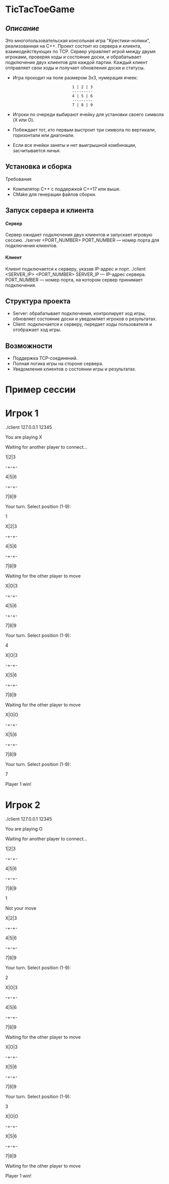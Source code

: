 # TicTacToeGame
## _Описание_

Это многопользовательская консольная игра "Крестики-нолики", реализованная на C++. Проект состоит из сервера и клиента, взаимодействующих по TCP. Сервер управляет игрой между двумя игроками, проверяя ходы и состояние доски, и обрабатывает подключение двух клиентов для каждой партии. Каждый клиент отправляет свои ходы и получает обновления доски и статусы.


- Игра проходит на поле размером 3x3, нумерация ячеек:

                                1 | 2 | 3
                                ---------
                                4 | 5 | 6
                                ---------
                                7 | 8 | 9
-  Игроки по очереди выбирают ячейку для установки своего символа (X или O).
-   Побеждает тот, кто первым выстроит три символа по вертикали, горизонтали или диагонали.
- Если все ячейки заняты и нет выигрышной комбинации, засчитывается ничья.

## Установка и сборка
Требования
- Компилятор C++ с поддержкой C++17 или выше.
- CMake для генерации файлов сборки.



## Запуск сервера и клиента
#### Сервер
Сервер ожидает подключения двух клиентов и запускает игровую сессию.
./server <PORT_NUMBER>
PORT_NUMBER — номер порта для подключения клиентов.
#### Клиент
Клиент подключается к серверу, указав IP-адрес и порт.
./client <SERVER_IP> <PORT_NUMBER>
SERVER_IP — IP-адрес сервера.
PORT_NUMBER — номер порта, на котором сервер принимает подключения.

## Структура проекта
- Server: обрабатывает подключения, контролирует ход игры, обновляет состояние доски и уведомляет игроков о результатах.
- Client: подключается к серверу, передает ходы пользователя и отображает ход игры.
## Возможности
- Поддержка TCP-соединений.
- Полная логика игры на стороне сервера.
- Уведомления клиентов о состоянии игры и результатах.
# Пример сессии
# Игрок 1

./client 127.0.0.1 12345

You are playing X

Waiting for another player to connect...

1|2|3

-+-+-

4|5|6

-+-+-

7|8|9

Your turn. Select position (1-9):

1

X|2|3

-+-+-

4|5|6

-+-+-

7|8|9

Waiting for the other player to move

X|O|3

-+-+-

4|5|6

-+-+-

7|8|9

Your turn. Select position (1-9):

4

X|O|3

-+-+-

X|5|6

-+-+-

7|8|9

Waiting for the other player to move

X|O|O

-+-+-

X|5|6

-+-+-

7|8|9

Your turn. Select position (1-9):

7

Player 1 win!

# Игрок 2

./client 127.0.0.1 12345

You are playing O

Waiting for another player to connect...

1|2|3

-+-+-

4|5|6

-+-+-

7|8|9

1

Not your move

X|2|3

-+-+-

4|5|6

-+-+-

7|8|9

Your turn. Select position (1-9):

2

X|O|3

-+-+-

4|5|6

-+-+-

7|8|9

Waiting for the other player to move

X|O|3

-+-+-

X|5|6

-+-+-

7|8|9

Your turn. Select position (1-9):

3

X|O|O

-+-+-

X|5|6

-+-+-

7|8|9

Waiting for the other player to move

Player 1 win!

